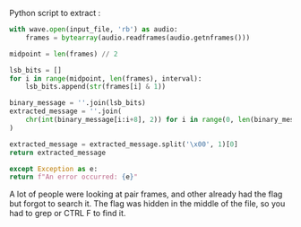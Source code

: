 Python script to extract :

```python
with wave.open(input_file, 'rb') as audio:
    frames = bytearray(audio.readframes(audio.getnframes()))

midpoint = len(frames) // 2

lsb_bits = []
for i in range(midpoint, len(frames), interval):
    lsb_bits.append(str(frames[i] & 1))

binary_message = ''.join(lsb_bits)
extracted_message = ''.join(
    chr(int(binary_message[i:i+8], 2)) for i in range(0, len(binary_message), 8)
)

extracted_message = extracted_message.split('\x00', 1)[0]
return extracted_message

except Exception as e:
return f"An error occurred: {e}"
```


A lot of people were looking at pair frames, and other already had the flag but forgot to search it.
The flag was hidden in the middle of the file, so you had to grep or CTRL F to find it.